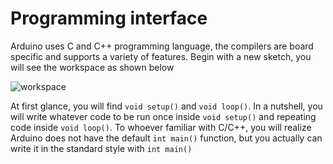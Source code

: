 # Programming interface

Arduino uses C and C++ programming language, the compilers are board specific and supports a variety of features. Begin with a new sketch, you will see the workspace as shown below

![workspace](https://github.com/unl-robotic/arduino101/blob/master/images/arduino005.PNG "figure1")

At first glance, you will find `void setup()` and `void loop()`. In a nutshell, you will write whatever code to be run once inside `void setup()` and repeating code inside `void loop()`. To whoever familiar with C/C++, you will realize Arduino does not have the default `int main()` function, but you actually can write it in the standard style with `int main()`
